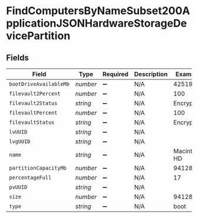 # FindComputersByNameSubset200ApplicationJSONHardwareStorageDevicePartition


## Fields

| Field                  | Type                   | Required               | Description            | Example                |
| ---------------------- | ---------------------- | ---------------------- | ---------------------- | ---------------------- |
| `bootDriveAvailableMb` | *number*               | :heavy_minus_sign:     | N/A                    | 425198                 |
| `filevault2Percent`    | *number*               | :heavy_minus_sign:     | N/A                    | 100                    |
| `filevault2Status`     | *string*               | :heavy_minus_sign:     | N/A                    | Encrypted              |
| `filevaultPercent`     | *number*               | :heavy_minus_sign:     | N/A                    | 100                    |
| `filevaultStatus`      | *string*               | :heavy_minus_sign:     | N/A                    | Encrypted              |
| `lvUUID`               | *string*               | :heavy_minus_sign:     | N/A                    |                        |
| `lvgUUID`              | *string*               | :heavy_minus_sign:     | N/A                    |                        |
| `name`                 | *string*               | :heavy_minus_sign:     | N/A                    | Macintosh HD           |
| `partitionCapacityMb`  | *number*               | :heavy_minus_sign:     | N/A                    | 94128                  |
| `percentageFull`       | *number*               | :heavy_minus_sign:     | N/A                    | 17                     |
| `pvUUID`               | *string*               | :heavy_minus_sign:     | N/A                    |                        |
| `size`                 | *number*               | :heavy_minus_sign:     | N/A                    | 94128                  |
| `type`                 | *string*               | :heavy_minus_sign:     | N/A                    | boot                   |